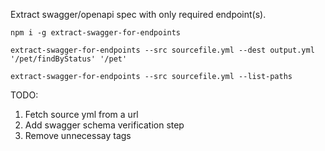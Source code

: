 Extract swagger/openapi spec with only required endpoint(s).

```
npm i -g extract-swagger-for-endpoints

extract-swagger-for-endpoints --src sourcefile.yml --dest output.yml '/pet/findByStatus' '/pet'

extract-swagger-for-endpoints --src sourcefile.yml --list-paths
```

TODO:

1.  Fetch source yml from a url
1.  Add swagger schema verification step
1.  Remove unnecessay tags
